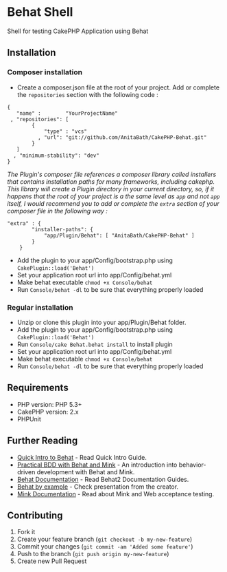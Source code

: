 # Behat Shell

Shell for testing CakePHP Application using Behat

## Installation
### Composer installation

- Create a composer.json file at the root of your project. Add or
  complete the `repositories` section with the following code :

```
{
   "name" :        "YourProjectName"
 , "repositories": [
        {
            "type" : "vcs"
          , "url": "git://github.com/AnitaBath/CakePHP-Behat.git"
        }
   ]
  , "minimum-stability": "dev"
}
```

_The Plugin's composer file references a composer library called installers that contains
installation paths for many frameworks, including cakephp. This library
will create a Plugin directory in your current directory, so, if it happens
that the root of your project is a the same level as `app` and not `app`
itself, I would recommend you to add or complete the `extra` section of
your composer file in the following way :_

```
"extra" : {
        "installer-paths": {
            "app/Plugin/Behat": [ "AnitaBath/CakePHP-Behat" ]
        }
    }
```

- Add the plugin to your app/Config/bootstrap.php using `CakePlugin::load('Behat')`
- Set your application root url into app/Config/behat.yml
- Make behat executable `chmod +x Console/behat`
- Run `Console/behat -dl` to be sure that everything properly loaded

### Regular installation
- Unzip or clone this plugin into your app/Plugin/Behat folder.
- Add the plugin to your app/Config/bootstrap.php using `CakePlugin::load('Behat')`
- Run `Console/cake Behat.behat install` to install plugin
- Set your application root url into app/Config/behat.yml
- Make behat executable `chmod +x Console/behat`
- Run `Console/behat -dl` to be sure that everything properly loaded

## Requirements

* PHP version: PHP 5.3+
* CakePHP version: 2.x
* PHPUnit
 
## Further Reading

* [Quick Intro to Behat](http://docs.behat.org/quick_intro.html) - Read Quick Intro Guide.
* [Practical BDD with Behat and Mink](http://www.slideshare.net/jmikola1/pratical-bdd-with-behat-and-mink) - An introduction into behavior-driven development with Behat and Mink.
* [Behat Documentation](http://docs.behat.org/index.html) - Read Behat2 Documentation Guides.
* [Behat by example](https://speakerdeck.com/everzet/behat-by-example) - Check presentation from the creator.
* [Mink Documentation](http://mink.behat.org/) - Read about Mink and Web acceptance testing.

## Contributing

1. Fork it
2. Create your feature branch (`git checkout -b my-new-feature`)
3. Commit your changes (`git commit -am 'Added some feature'`)
4. Push to the branch (`git push origin my-new-feature`)
5. Create new Pull Request

